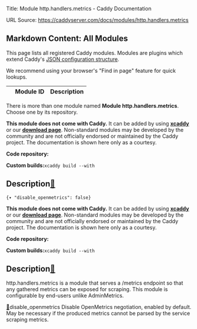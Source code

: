 Title: Module http.handlers.metrics - Caddy Documentation

URL Source: https://caddyserver.com/docs/modules/http.handlers.metrics

Markdown Content:
All Modules
-----------

This page lists all registered Caddy modules. Modules are plugins which extend Caddy's [JSON configuration structure](https://caddyserver.com/docs/json/).

We recommend using your browser's "Find in page" feature for quick lookups.

|  | Module ID | Description |
| --- | --- | --- |

There is more than one module named **Module http.handlers.metrics**. Choose one by its repository.

**This module does not come with Caddy.** It can be added by using **[xcaddy](https://caddyserver.com/docs/build#xcaddy)** or our **[download page](https://caddyserver.com/download)**. Non-standard modules may be developed by the community and are not officially endorsed or maintained by the Caddy project. The documentation is shown here only as a courtesy.

**Code repository:**

**Custom builds:**`xcaddy build --with`

Description[🔗](https://caddyserver.com/docs/modules/http.handlers.metrics#docs "Direct link")
----------------------------------------------------------------------------------------------

`{▾	"disable_openmetrics": false}`

**This module does not come with Caddy.** It can be added by using **[xcaddy](https://caddyserver.com/docs/build#xcaddy)** or our **[download page](https://caddyserver.com/download)**. Non-standard modules may be developed by the community and are not officially endorsed or maintained by the Caddy project. The documentation is shown here only as a courtesy.

**Code repository:**

**Custom builds:**`xcaddy build --with`

Description[🔗](https://caddyserver.com/docs/modules/http.handlers.metrics#docs "Direct link")
----------------------------------------------------------------------------------------------

http.handlers.metrics is a module that serves a /metrics endpoint so that any gathered metrics can be exposed for scraping. This module is configurable by end-users unlike AdminMetrics.

[🔗](https://caddyserver.com/docs/modules/http.handlers.metrics#disable_openmetrics)disable_openmetrics
Disable OpenMetrics negotiation, enabled by default. May be necessary if the produced metrics cannot be parsed by the service scraping metrics.
